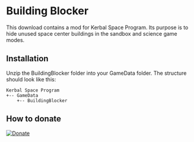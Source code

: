 # Building Blocker

This download contains a mod for Kerbal Space Program. Its purpose is to hide unused space center buildings in the sandbox and science game modes.

## Installation

Unzip the BuildingBlocker folder into your GameData folder. The structure should look like this:

    Kerbal Space Program
    +-- GameData
        +-- BuildingBlocker

## How to donate

[![Donate][Donation image]][Donation link]

[Donation link]: https://paypal.me/HebaruSan

[Donation image]: https://i.imgur.com/M9m07Qw.png

